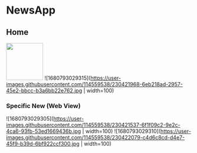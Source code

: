 # NewsApp
## Home
<img src="https://user-images.githubusercontent.com/114559538/230420304-5e9e354e-1632-4d39-bf81-ae9285ab4e6e.jpg" width="100" height="100"> ![1680793029315](https://user-images.githubusercontent.com/114559538/230421968-6eb218ad-2957-45e2-bbcc-b3a6bb22e762.jpg | width=100)
### Specific New (Web View)
![1680793029305](https://user-images.githubusercontent.com/114559538/230421537-6f1f09c2-9e2c-4ca6-93fb-53ed1669436b.jpg | width=100) ![1680793029310](https://user-images.githubusercontent.com/114559538/230422079-c4d6c8cd-d4e7-45f9-b39d-6bf922ccf300.jpg | width=100)

